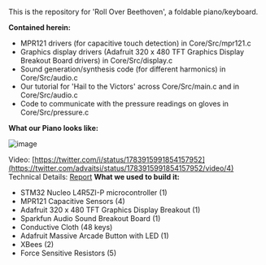 This is the repository for 'Roll Over Beethoven', a foldable piano/keyboard.

**Contained herein:**
- MPR121 drivers (for capacitive touch detection) in Core/Src/mpr121.c
- Graphics display drivers (Adafruit 320 x 480 TFT Graphics Display Breakout Board drivers) in Core/Src/display.c
- Sound generation/synthesis code (for different harmonics) in Core/Src/audio.c
- Our tutorial for 'Hail to the Victors' across Core/Src/main.c and in Core/Src/audio.c
- Code to communicate with the pressure readings on gloves in Core/Src/pressure.c

**What our Piano looks like:**

![image](https://github.com/adviyer/cloth-piano/assets/70266102/f05b19bc-523b-4fa9-88c7-a6b47dae06ca)

Video: [https://twitter.com/i/status/1783915991854157952](https://twitter.com/advaitsi/status/1783915991854157952/video/4)
Technical Details: [Report](https://drive.google.com/file/d/1HIyTgjkgvv2XR9TGrqnnXt6O3uLKxqBs/view?usp=drive_link)
**What we used to build it:**
- STM32 Nucleo L4R5ZI-P microcontroller (1)
- MPR121 Capacitive Sensors (4)
- Adafruit 320 x 480 TFT Graphics Display Breakout (1)
- Sparkfun Audio Sound Breakout Board (1)
- Conductive Cloth (48 keys)
- Adafruit Massive Arcade Button with LED (1)
- XBees (2)
- Force Sensitive Resistors (5)
